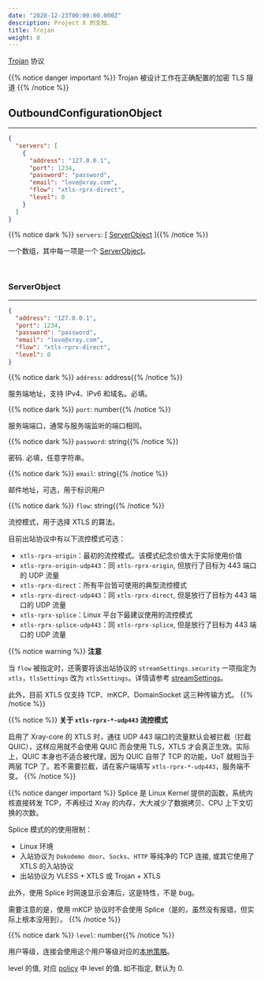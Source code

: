 ```yaml
---
date: "2020-12-23T00:00:00.000Z"
description: Project X 的文档.
title: Trojan
weight: 8
---
```


[Trojan](https://trojan-gfw.github.io/trojan/protocol) 协议

{{% notice danger important %}}
Trojan 被设计工作在正确配置的加密 TLS 隧道
{{% /notice %}}

## OutboundConfigurationObject

---

```json
{
  "servers": [
    {
      "address": "127.0.0.1",
      "port": 1234,
      "password": "password",
      "email": "love@xray.com",
      "flow": "xtls-rprx-direct",
      "level": 0
    }
  ]
}
```

{{% notice dark %}} `servers`: \[ [ServerObject](#serverobject) \]{{% /notice %}}

一个数组，其中每一项是一个 [ServerObject](#serverobject)。

<br />

### ServerObject

---

```json
{
  "address": "127.0.0.1",
  "port": 1234,
  "password": "password",
  "email": "love@xray.com",
  "flow": "xtls-rprx-direct",
  "level": 0
}
```

{{% notice dark %}} `address`: address{{% /notice %}}

服务端地址，支持 IPv4、IPv6 和域名。必填。

{{% notice dark %}} `port`: number{{% /notice %}}

服务端端口，通常与服务端监听的端口相同。

{{% notice dark %}} `password`: string{{% /notice %}}

密码. 必填，任意字符串。

{{% notice dark %}} `email`: string{{% /notice %}}

邮件地址，可选，用于标识用户

{{% notice dark %}} `flow`: string{{% /notice %}}

流控模式，用于选择 XTLS 的算法。

目前出站协议中有以下流控模式可选：

- `xtls-rprx-origin`：最初的流控模式。该模式纪念价值大于实际使用价值
- `xtls-rprx-origin-udp443`：同 `xtls-rprx-origin`, 但放行了目标为 443 端口的 UDP 流量
- `xtls-rprx-direct`：所有平台皆可使用的典型流控模式
- `xtls-rprx-direct-udp443`：同 `xtls-rprx-direct`, 但是放行了目标为 443 端口的 UDP 流量
- `xtls-rprx-splice`：Linux 平台下最建议使用的流控模式
- `xtls-rprx-splice-udp443`：同 `xtls-rprx-splice`, 但是放行了目标为 443 端口的 UDP 流量

{{% notice warning %}}
**注意**

当 `flow` 被指定时，还需要将该出站协议的 `streamSettings.security` 一项指定为 `xtls`，`tlsSettings` 改为 `xtlsSettings`。详情请参考 [streamSettings](../../base/transport#streamsettingsobject)。

此外，目前 XTLS 仅支持 TCP、mKCP、DomainSocket 这三种传输方式。
{{% /notice %}}

{{% notice %}}
**关于 `xtls-rprx-*-udp443` 流控模式**

启用了 Xray-core 的 XTLS 时，通往 UDP 443 端口的流量默认会被拦截（拦截 QUIC），这样应用就不会使用 QUIC 而会使用 TLS，XTLS 才会真正生效。实际上，QUIC 本身也不适合被代理，因为 QUIC 自带了 TCP 的功能，UoT 就相当于两层 TCP 了。若不需要拦截，请在客户端填写 `xtls-rprx-*-udp443`，服务端不变。
{{% /notice %}}

{{% notice danger important %}}
Splice 是 Linux Kernel 提供的函数，系统内核直接转发 TCP，不再经过 Xray 的内存，大大减少了数据拷贝、CPU 上下文切换的次数。

Splice 模式的的使用限制：

- Linux 环境
- 入站协议为 `Dokodemo door`、`Socks`、`HTTP` 等纯净的 TCP 连接, 或其它使用了 XTLS 的入站协议
- 出站协议为 VLESS + XTLS 或 Trojan + XTLS

此外，使用 Splice 时网速显示会滞后，这是特性，不是 bug。

需要注意的是，使用 mKCP 协议时不会使用 Splice（是的，虽然没有报错，但实际上根本没用到）。
{{% /notice %}}

{{% notice dark %}} `level`: number{{% /notice %}}

用户等级，连接会使用这个用户等级对应的[本地策略](../../base/policy#levelpolicyobject)。

level 的值, 对应 [policy](../../base/policy#policyobject) 中 level 的值. 如不指定, 默认为 0.
